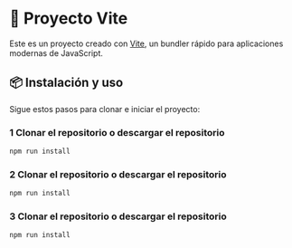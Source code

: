 # 🚀 Proyecto Vite

Este es un proyecto creado con [Vite](https://vitejs.dev/), un bundler rápido para aplicaciones modernas de JavaScript.

## 📦 Instalación y uso

Sigue estos pasos para clonar e iniciar el proyecto:

### 1 Clonar el repositorio o descargar el repositorio

```bash
npm run install
```

### 2 Clonar el repositorio o descargar el repositorio

```bash
npm run install
```

### 3 Clonar el repositorio o descargar el repositorio

```bash
npm run install
```
